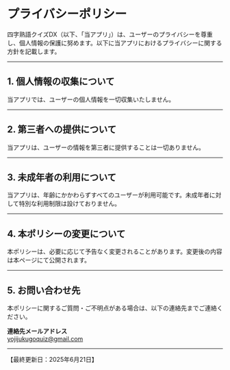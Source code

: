 # プライバシーポリシー

四字熟語クイズDX（以下、「当アプリ」）は、ユーザーのプライバシーを尊重し、個人情報の保護に努めます。以下に当アプリにおけるプライバシーに関する方針を記載します。

---

## 1. 個人情報の収集について

当アプリでは、ユーザーの個人情報を一切収集いたしません。

---

## 2. 第三者への提供について

当アプリは、ユーザーの情報を第三者に提供することは一切ありません。

---

## 3. 未成年者の利用について

当アプリは、年齢にかかわらずすべてのユーザーが利用可能です。未成年者に対して特別な利用制限は設けておりません。

---

## 4. 本ポリシーの変更について

本ポリシーは、必要に応じて予告なく変更されることがあります。変更後の内容は本ページにて公開されます。

---

## 5. お問い合わせ先

本ポリシーに関するご質問・ご不明点がある場合は、以下の連絡先までご連絡ください。

**連絡先メールアドレス**  
yojijukugoquiz@gmail.com

---

【最終更新日：2025年6月21日】
